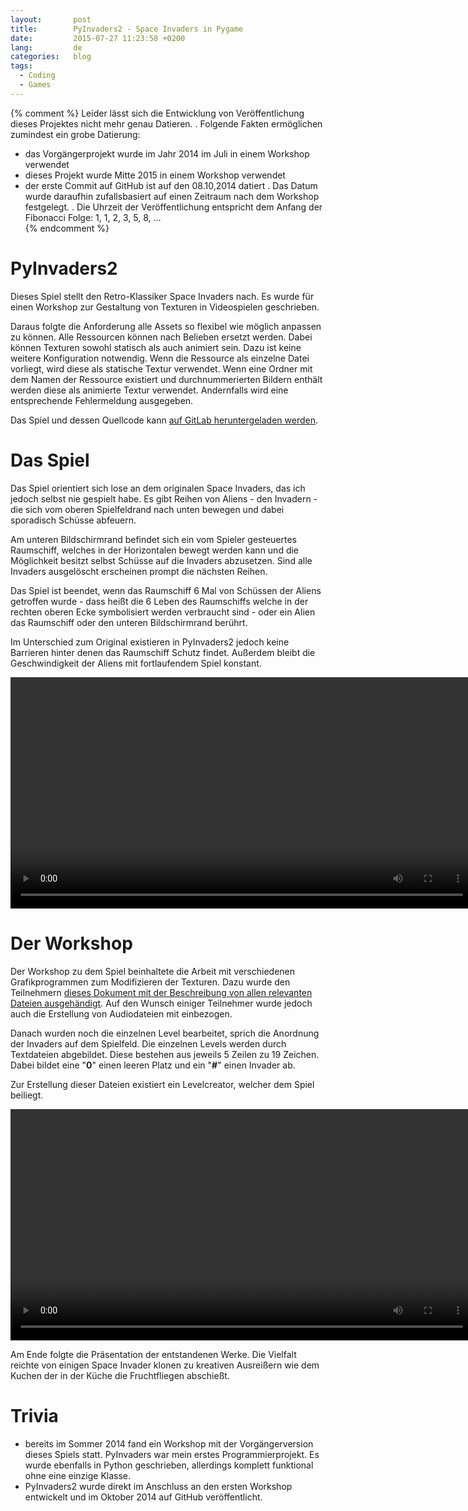 ```yaml
---
layout:       post
title:        PyInvaders2 - Space Invaders in Pygame
date:         2015-07-27 11:23:58 +0200
lang:         de
categories:   blog
tags:
  - Coding
  - Games
---
```


{% comment %}
  Leider lässt sich die Entwicklung von Veröffentlichung dieses Projektes nicht
  mehr genau Datieren.
  .
  Folgende Fakten ermöglichen zumindest ein grobe Datierung:
   - das Vorgängerprojekt wurde im Jahr 2014 im Juli in einem Workshop verwendet
   - dieses Projekt wurde Mitte 2015 in einem Workshop verwendet
   - der erste Commit auf GitHub ist auf den 08.10,2014 datiert
  .
   Das Datum wurde daraufhin zufallsbasiert auf einen Zeitraum nach dem Workshop
   festgelegt.
   .
   Die Uhrzeit der Veröffentlichung entspricht dem Anfang der Fibonacci Folge:
   1, 1, 2, 3, 5, 8, ...   
{% endcomment %}

# PyInvaders2

Dieses Spiel stellt den Retro-Klassiker Space Invaders nach. Es wurde für einen
Workshop zur Gestaltung von Texturen in Videospielen geschrieben.

Daraus folgte die Anforderung alle Assets so flexibel wie möglich anpassen zu
können. Alle Ressourcen können nach Belieben ersetzt werden.
Dabei können Texturen sowohl statisch als auch animiert sein. Dazu ist keine
weitere Konfiguration notwendig. Wenn die Ressource als einzelne Datei vorliegt,
wird diese als statische Textur verwendet. Wenn eine Ordner mit dem Namen der
Ressource existiert und durchnummerierten Bildern enthält werden diese als
animierte Textur verwendet. Andernfalls wird eine entsprechende Fehlermeldung
ausgegeben.  

Das Spiel und dessen Quellcode kann [auf GitLab heruntergeladen werden](https://gitlab.com/kalehmann/PyInvaders2).

# Das Spiel

Das Spiel orientiert sich lose an dem originalen Space Invaders, das ich jedoch
selbst nie gespielt habe. Es gibt Reihen von Aliens - den Invadern - die sich
vom oberen Spielfeldrand nach unten bewegen und dabei sporadisch Schüsse
abfeuern.

Am unteren Bildschirmrand befindet sich ein vom Spieler gesteuertes Raumschiff,
welches in der Horizontalen bewegt werden kann und die Möglichkeit besitzt
selbst Schüsse auf die Invaders abzusetzen. Sind alle Invaders ausgelöscht
erscheinen prompt die nächsten Reihen.

Das Spiel ist beendet, wenn das Raumschiff 6 Mal von Schüssen der Aliens
getroffen wurde - dass heißt die 6 Leben des Raumschiffs welche in der rechten
oberen Ecke symbolisiert werden verbraucht sind - oder ein Alien das Raumschiff
oder den unteren Bildschirmrand berührt.

Im Unterschied zum Original existieren in PyInvaders2 jedoch keine Barrieren
hinter denen das Raumschiff Schutz findet. Außerdem bleibt die Geschwindigkeit
der Aliens mit fortlaufendem Spiel konstant.

<video width="740" controls>
  <source src="{{ "assets/pyinvaders2/pyinvaders2-gameplay.webm" | absolute_url }}" type="video/webm">
  Your browser does not support the video tag.
</video>

# Der Workshop

Der Workshop zu dem Spiel beinhaltete die Arbeit mit verschiedenen
Grafikprogrammen zum Modifizieren der Texturen. Dazu wurde den Teilnehmern
[dieses Dokument mit der Beschreibung von allen relevanten Dateien ausgehändigt](https://gitlab.com/kalehmann/PyInvaders2/blob/master/doc/info.pdf).
Auf den Wunsch einiger Teilnehmer wurde jedoch auch die Erstellung von
Audiodateien mit einbezogen.

Danach wurden noch die einzelnen Level bearbeitet, sprich die Anordnung der
Invaders auf dem Spielfeld. Die einzelnen Levels werden durch Textdateien
abgebildet. Diese bestehen aus jeweils 5 Zeilen zu 19 Zeichen. Dabei bildet eine
"**0**" einen leeren Platz und ein "**#**" einen Invader ab.

Zur Erstellung dieser Dateien existiert ein Levelcreator, welcher dem Spiel
beiliegt.

<video loop width="740" controls>
  <source src="{{ "assets/pyinvaders2/pyinvaders2-editor.webm" | absolute_url }}" type="video/webm">
  Your browser does not support the video tag.
</video>

Am Ende folgte die Präsentation der entstandenen Werke. Die Vielfalt reichte von
einigen Space Invader klonen zu kreativen Ausreißern wie dem Kuchen der in der
Küche die Fruchtfliegen abschießt.

# Trivia

- bereits im Sommer 2014 fand ein Workshop mit der Vorgängerversion dieses Spiels
statt. PyInvaders war mein erstes Programmierprojekt. Es wurde ebenfalls in
Python geschrieben, allerdings komplett funktional ohne eine einzige Klasse.
- PyInvaders2 wurde direkt im Anschluss an den ersten Workshop entwickelt und im
Oktober 2014 auf GitHub veröffentlicht.
